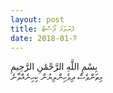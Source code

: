 ```yaml
---
layout: post
title: ފުރަތަމަ ޕޯސްޓް
date: 2018-މޭ-01
---
```

<div class="arabic">
  بِسْمِ اللَّهِ الرَّحْمَٰنِ الرَّحِيمِ 
 </div>
މިތަންވެސް ދިވެހިންލިޔުން ކިހިނެއްވާނެ
